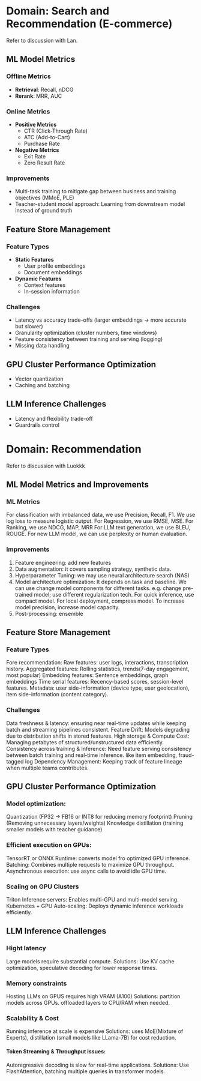 # Domain: Search and Recommendation (E-commerce)

Refer to discussion with Lan.

## ML Model Metrics

### Offline Metrics
- **Retrieval**: Recall, nDCG
- **Rerank**: MRR, AUC

### Online Metrics
- **Positive Metrics**
  - CTR (Click-Through Rate)
  - ATC (Add-to-Cart)
  - Purchase Rate
- **Negative Metrics**
  - Exit Rate
  - Zero Result Rate

### Improvements
- Multi-task training to mitigate gap between business and training objectives (MMoE, PLE)
- Teacher-student model approach: Learning from downstream model instead of ground truth

## Feature Store Management

### Feature Types
- **Static Features**
  - User profile embeddings
  - Document embeddings
- **Dynamic Features**
  - Context features
  - In-session information

### Challenges
- Latency vs accuracy trade-offs (larger embeddings → more accurate but slower)
- Granularity optimization (cluster numbers, time windows)
- Feature consistency between training and serving (logging)
- Missing data handling

## GPU Cluster Performance Optimization
- Vector quantization
- Caching and batching

## LLM Inference Challenges
- Latency and flexibility trade-off
- Guardrails control

# Domain: Recommendation

Refer to discussion with Luokkk

## ML Model Metrics and Improvements
### ML  Metrics
For classification with imbalanced data, we use Precision, Recall, F1. We use log loss to measure logistic output.
For Regression, we use RMSE, MSE.
For Ranking, we use NDCG, MAP, MRR
For LLM text generation, we use BLEU, ROUGE.
For new LLM model, we can use perplexity or human evaluation.

### Improvements
1. Feature engineering: add new features
2. Data augmentation: it covers sampling strategy, synthetic data.
3. Hyperparameter Tuning: we may use neural architecture search (NAS)
4. Model architecture optimization: It depends on task and baseline. We can use change model components for different tasks. e.g. change pre-trained model; use different regularization tech. For quick inference, use compact model. For local deployment, compress model. To increase model precision, increase model capacity.
5. Post-processing: ensemble 



## Feature Store Management
### Feature Types
Fore recommendation:
Raw features: user logs, interactions, transcription history.
Aggregated features: Rolling statistics, trends(7-day engagement, most popular)
Embedding features: Sentence embeddings, graph embeddings
Time serial features: Recency-based scores, session-level features.
Metadata: user side-information (device type, user geolocation), item side-information (content category). 

### Challenges
Data freshness & latency: ensuring near real-time updates while keeping batch and streaming pipelines consistent.
Feature Drift: Models degrading due to distribution shifts in stored features.
High storage & Compute Cost: Managing petabytes of structured/unstructured data efficiently.
Consistency across training & Inference: Need feature serving consistency between batch training and real-time inference. like item embedding, fraud-tagged log
Dependency Management: Keeping track of feature lineage when multiple teams contributes.



## GPU Cluster Performance Optimization

### Model optimization: 
Quantization (FP32 -> FB16 or INT8 for reducing memory footprint)
Pruning (Removing unnecessary layers/weights)
Knowledge distillation (training smaller models with teacher guidance)

### Efficient execution on GPUs:
TensorRT or ONNX Runtime: converts model fro optimized GPU inference.
Batching: Combines multiple requests to maximize GPU throughput.
Asynchronous execution: use async calls to avoid idle GPU time.

### Scaling on GPU Clusters
Triton Inference servers: Enables multi-GPU and multi-model serving.
Kubernetes + GPU Auto-scaling: Deploys dynamic inference workloads efficiently.

## LLM Inference Challenges

### Hight latency
Large models require substantial compute.
Solutions: Use KV cache optimization, speculative decoding for lower response times.

### Memory constraints
Hosting LLMs on GPUS requires high VRAM (A100)
Solutions: partition models across GPUs. offloaded layers to CPU/RAM when needed.

### Scalability & Cost
Running inference at scale is expensive
Solutions: uses MoE(Mixture of Experts), distillation (small models like LLama-7B) for cost reduction.

#### Token Streaming & Throughput issues:
Autoregressive decoding is slow for real-time applications.
Solutions: Use FlashAttention, batching multiple queries in transformer models.